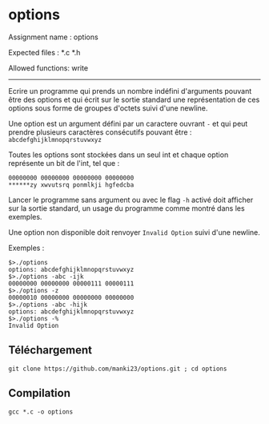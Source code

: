 # options

Assignment name  : options

Expected files   : *.c *.h

Allowed functions: write
***

Ecrire un programme qui prends un nombre indéfini d'arguments pouvant être des 
options et qui écrit sur le sortie standard une représentation de ces options sous
forme de groupes d'octets suivi d'une newline.

Une option est un argument défini par un caractere ouvrant ```-``` et qui peut prendre
plusieurs caractères consécutifs pouvant être : ```abcdefghijklmnopqrstuvwxyz```

Toutes les options sont stockées dans un seul int et chaque option représente 
un bit de l'int, tel que :
```
00000000 00000000 00000000 00000000
******zy xwvutsrq ponmlkji hgfedcba
```
Lancer le programme sans argument ou avec le flag ```-h``` activé doit afficher sur 
la sortie standard, un usage du programme comme montré dans les exemples.

Une option non disponible doit renvoyer ```Invalid Option``` suivi d'une newline.

Exemples :
```
$>./options
options: abcdefghijklmnopqrstuvwxyz
$>./options -abc -ijk
00000000 00000000 00000111 00000111
$>./options -z
00000010 00000000 00000000 00000000
$>./options -abc -hijk
options: abcdefghijklmnopqrstuvwxyz
$>./options -%
Invalid Option
```
## Téléchargement
```
git clone https://github.com/manki23/options.git ; cd options
```
## Compilation
```
gcc *.c -o options
```
